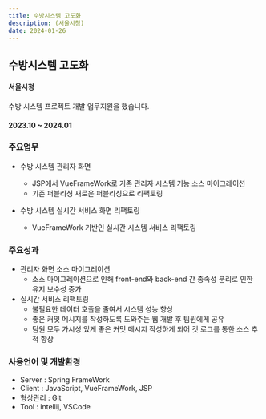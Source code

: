 ```yaml
---
title: 수방시스템 고도화
description: (서울시청)
date: 2024-01-26
---
```



## 수방시스템 고도화 

#### 서울시청

수방 시스템 프로젝트 개발 업무지원을 했습니다.

#### 2023.10 ~ 2024.01

### 주요업무

- 수방 시스템 관리자 화면 
	- JSP에서 VueFrameWork로 기존 관리자 시스템 기능 소스 마이그레이션  
	- 기존 퍼블리싱 새로운 퍼블리싱으로 리팩토링 

- 수방 시스템 실시간 서비스 화면 리팩토링  
	- VueFrameWork 기반인 실시간 시스템 서비스 리팩토링 

 
### 주요성과

- 관리자 화면 소스 마이그레이션
	- 소스 마이그레이션으로 인해 front-end와 back-end 간 종속성 분리로 인한 유지 보수성 증가
- 실시간 서비스 리팩토링
	- 불필요한 데이터 호출을 줄여서 시스템 성능 향상
	- 좋은 커밋 메시지를 작성하도록 도와주는 웹 개발 후 팀원에게 공유
	- 팀원 모두 가시성 있게 좋은 커밋 메시지 작성하게 되어 깃 로그를 통한 소스 추적 향상 
		
### 사용언어 및 개발환경 

- Server : Spring FrameWork
- Client : JavaScript, VueFrameWork, JSP
- 형상관리 : Git
- Tool : intellij, VSCode
